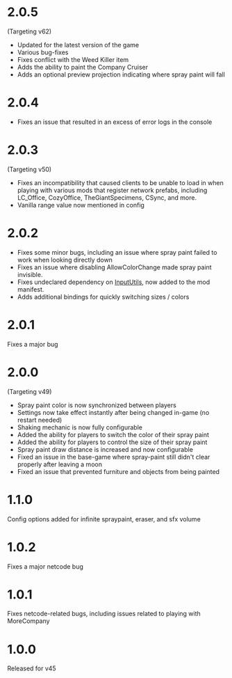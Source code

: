 # 2.0.5
(Targeting v62)
- Updated for the latest version of the game
- Various bug-fixes
- Fixes conflict with the Weed Killer item
- Adds the ability to paint the Company Cruiser
- Adds an optional preview projection indicating where spray paint will fall

# 2.0.4
- Fixes an issue that resulted in an excess of error logs in the console

# 2.0.3
(Targeting v50)
- Fixes an incompatibility that caused clients to be unable to load in when playing with various mods that register network prefabs, including LC_Office, CozyOffice, TheGiantSpecimens, CSync, and more.
- Vanilla range value now mentioned in config

# 2.0.2
- Fixes some minor bugs, including an issue where spray paint failed to work when looking directly down
- Fixes an issue where disabling AllowColorChange made spray paint invisible.
- Fixes undeclared dependency on [InputUtils](https://thunderstore.io/c/lethal-company/p/Rune581/LethalCompany_InputUtils/), now added to the mod manifest.
- Adds additional bindings for quickly switching sizes / colors

# 2.0.1
Fixes a major bug

# 2.0.0
(Targeting v49)
- Spray paint color is now synchronized between players
- Settings now take effect instantly after being changed in-game (no restart needed)
- Shaking mechanic is now fully configurable
- Added the ability for players to switch the color of their spray paint
- Added the ability for players to control the size of their spray paint
- Spray paint draw distance is increased and now configurable
- Fixed an issue in the base-game where spray-paint still didn't clear properly after leaving a moon
- Fixed an issue that prevented furniture and objects from being painted

# 1.1.0
Config options added for infinite spraypaint, eraser, and sfx volume

# 1.0.2
Fixes a major netcode bug

# 1.0.1
Fixes netcode-related bugs, including issues related to playing with MoreCompany

# 1.0.0
Released for v45